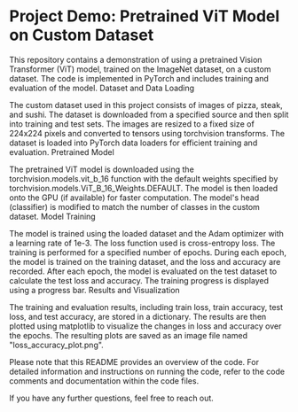 # Project Demo: Pretrained ViT Model on Custom Dataset

This repository contains a demonstration of using a pretrained Vision Transformer (ViT) model, trained on the ImageNet dataset, on a custom dataset. The code is implemented in PyTorch and includes training and evaluation of the model.
Dataset and Data Loading

The custom dataset used in this project consists of images of pizza, steak, and sushi. The dataset is downloaded from a specified source and then split into training and test sets. The images are resized to a fixed size of 224x224 pixels and converted to tensors using torchvision transforms. The dataset is loaded into PyTorch data loaders for efficient training and evaluation.
Pretrained Model

The pretrained ViT model is downloaded using the torchvision.models.vit_b_16 function with the default weights specified by torchvision.models.ViT_B_16_Weights.DEFAULT. The model is then loaded onto the GPU (if available) for faster computation. The model's head (classifier) is modified to match the number of classes in the custom dataset.
Model Training

The model is trained using the loaded dataset and the Adam optimizer with a learning rate of 1e-3. The loss function used is cross-entropy loss. The training is performed for a specified number of epochs. During each epoch, the model is trained on the training dataset, and the loss and accuracy are recorded. After each epoch, the model is evaluated on the test dataset to calculate the test loss and accuracy. The training progress is displayed using a progress bar.
Results and Visualization

The training and evaluation results, including train loss, train accuracy, test loss, and test accuracy, are stored in a dictionary. The results are then plotted using matplotlib to visualize the changes in loss and accuracy over the epochs. The resulting plots are saved as an image file named "loss_accuracy_plot.png".

Please note that this README provides an overview of the code. For detailed information and instructions on running the code, refer to the code comments and documentation within the code files.

If you have any further questions, feel free to reach out.
